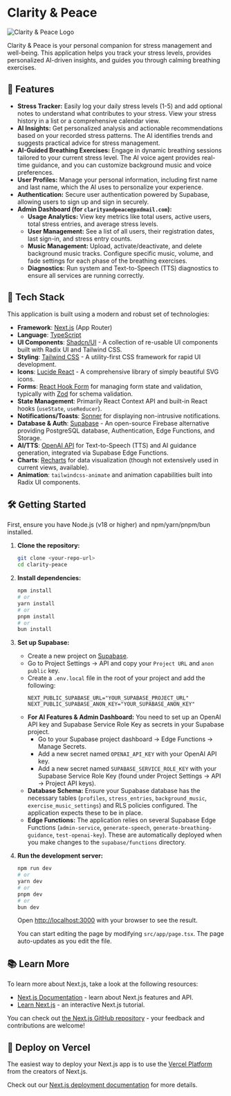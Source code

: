 # Clarity & Peace

![Clarity & Peace Logo](public/logo.png) <!-- Assuming you have a logo.png in your public folder -->

Clarity & Peace is your personal companion for stress management and well-being. This application helps you track your stress levels, provides personalized AI-driven insights, and guides you through calming breathing exercises.

## 🌟 Features

*   **Stress Tracker:** Easily log your daily stress levels (1-5) and add optional notes to understand what contributes to your stress. View your stress history in a list or a comprehensive calendar view.
*   **AI Insights:** Get personalized analysis and actionable recommendations based on your recorded stress patterns. The AI identifies trends and suggests practical advice for stress management.
*   **AI-Guided Breathing Exercises:** Engage in dynamic breathing sessions tailored to your current stress level. The AI voice agent provides real-time guidance, and you can customize background music and voice preferences.
*   **User Profiles:** Manage your personal information, including first name and last name, which the AI uses to personalize your experience.
*   **Authentication:** Secure user authentication powered by Supabase, allowing users to sign up and sign in securely.
*   **Admin Dashboard (for `clarityandpeace@pxdmail.com`):**
    *   **Usage Analytics:** View key metrics like total users, active users, total stress entries, and average stress levels.
    *   **User Management:** See a list of all users, their registration dates, last sign-in, and stress entry counts.
    *   **Music Management:** Upload, activate/deactivate, and delete background music tracks. Configure specific music, volume, and fade settings for each phase of the breathing exercises.
    *   **Diagnostics:** Run system and Text-to-Speech (TTS) diagnostics to ensure all services are running correctly.

## 🚀 Tech Stack

This application is built using a modern and robust set of technologies:

*   **Framework**: [Next.js](https://nextjs.org) (App Router)
*   **Language**: [TypeScript](https://www.typescriptlang.org/)
*   **UI Components**: [Shadcn/UI](https://ui.shadcn.com/) - A collection of re-usable UI components built with Radix UI and Tailwind CSS.
*   **Styling**: [Tailwind CSS](https://tailwindcss.com/) - A utility-first CSS framework for rapid UI development.
*   **Icons**: [Lucide React](https://lucide.dev/icons/) - A comprehensive library of simply beautiful SVG icons.
*   **Forms**: [React Hook Form](https://react-hook-form.com/) for managing form state and validation, typically with [Zod](https://zod.dev/) for schema validation.
*   **State Management**: Primarily React Context API and built-in React hooks (`useState`, `useReducer`).
*   **Notifications/Toasts**: [Sonner](https://sonner.emilkowalski.com/) for displaying non-intrusive notifications.
*   **Database & Auth**: [Supabase](https://supabase.com/) - An open-source Firebase alternative providing PostgreSQL database, Authentication, Edge Functions, and Storage.
*   **AI/TTS**: [OpenAI API](https://openai.com/docs/api/) for Text-to-Speech (TTS) and AI guidance generation, integrated via Supabase Edge Functions.
*   **Charts**: [Recharts](https://recharts.org/en-US/) for data visualization (though not extensively used in current views, available).
*   **Animation**: `tailwindcss-animate` and animation capabilities built into Radix UI components.

## 🛠️ Getting Started

First, ensure you have Node.js (v18 or higher) and npm/yarn/pnpm/bun installed.

1.  **Clone the repository:**
    ```bash
    git clone <your-repo-url>
    cd clarity-peace
    ```

2.  **Install dependencies:**
    ```bash
    npm install
    # or
    yarn install
    # or
    pnpm install
    # or
    bun install
    ```

3.  **Set up Supabase:**
    *   Create a new project on [Supabase](https://supabase.com/).
    *   Go to Project Settings -> API and copy your `Project URL` and `anon public` key.
    *   Create a `.env.local` file in the root of your project and add the following:
        ```
        NEXT_PUBLIC_SUPABASE_URL="YOUR_SUPABASE_PROJECT_URL"
        NEXT_PUBLIC_SUPABASE_ANON_KEY="YOUR_SUPABASE_ANON_KEY"
        ```
    *   **For AI Features & Admin Dashboard:** You need to set up an OpenAI API key and Supabase Service Role Key as secrets in your Supabase project.
        *   Go to your Supabase project dashboard -> Edge Functions -> Manage Secrets.
        *   Add a new secret named `OPENAI_API_KEY` with your OpenAI API key.
        *   Add a new secret named `SUPABASE_SERVICE_ROLE_KEY` with your Supabase Service Role Key (found under Project Settings -> API -> Project API keys).
    *   **Database Schema:** Ensure your Supabase database has the necessary tables (`profiles`, `stress_entries`, `background_music`, `exercise_music_settings`) and RLS policies configured. The application expects these to be in place.
    *   **Edge Functions:** The application relies on several Supabase Edge Functions (`admin-service`, `generate-speech`, `generate-breathing-guidance`, `test-openai-key`). These are automatically deployed when you make changes to the `supabase/functions` directory.

4.  **Run the development server:**
    ```bash
    npm run dev
    # or
    yarn dev
    # or
    pnpm dev
    # or
    bun dev
    ```

    Open [http://localhost:3000](http://localhost:3000) with your browser to see the result.

    You can start editing the page by modifying `src/app/page.tsx`. The page auto-updates as you edit the file.

## 📚 Learn More

To learn more about Next.js, take a look at the following resources:

*   [Next.js Documentation](https://nextjs.org/docs) - learn about Next.js features and API.
*   [Learn Next.js](https://nextjs.org/learn) - an interactive Next.js tutorial.

You can check out [the Next.js GitHub repository](https://github.com/vercel/next.js) - your feedback and contributions are welcome!

## 🚀 Deploy on Vercel

The easiest way to deploy your Next.js app is to use the [Vercel Platform](https://vercel.com/new?utm_medium=default-template&filter=next.js&utm_source=create-next-app&utm_campaign=create-next-app-readme) from the creators of Next.js.

Check out our [Next.js deployment documentation](https://nextjs.org/docs/app/building-your-application/deploying) for more details.